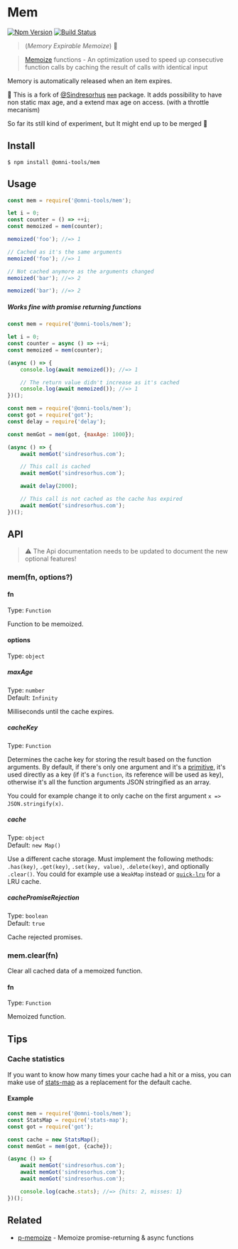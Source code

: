 # Mem

[![Npm Version](https://img.shields.io/npm/v/@omni-tools/mem)](https://www.npmjs.com/package/@omni-tools/mem)
[![Build Status](https://travis-ci.org/omni-tools/amnesia.svg?branch=master)](https://travis-ci.org/omni-tools/amnesia.svg)
<!-- TODO: restore [![codecov](https://codecov.io/gh/SamVerschueren/map-age-cleaner/badge.svg?branch=master)](https://codecov.io/gh/SamVerschueren/map-age-cleaner?branch=master)-->

> (_Memory Expirable Memoize_) :floppy_disk:

> [Memoize](https://en.wikipedia.org/wiki/Memoization) functions - An optimization used to speed up consecutive function calls by caching the result of calls with identical input

Memory is automatically released when an item expires.

:loudspeaker: This is a fork of [@Sindresorhus](https://github.com/Sindresorhus) [`mem`](https://github.com/SamVerschueren/map-age-cleaner) package. It adds possibility to have non static max age, and a extend max age on access. (with a throttle mecanism)

So far its still kind of experiment, but
It might end up to be merged :slightly_smiling_face:

## Install

```
$ npm install @omni-tools/mem
```


## Usage

```js
const mem = require('@omni-tools/mem');

let i = 0;
const counter = () => ++i;
const memoized = mem(counter);

memoized('foo'); //=> 1

// Cached as it's the same arguments
memoized('foo'); //=> 1

// Not cached anymore as the arguments changed
memoized('bar'); //=> 2

memoized('bar'); //=> 2
```

##### Works fine with promise returning functions

```js
const mem = require('@omni-tools/mem');

let i = 0;
const counter = async () => ++i;
const memoized = mem(counter);

(async () => {
	console.log(await memoized()); //=> 1

	// The return value didn't increase as it's cached
	console.log(await memoized()); //=> 1
})();
```

```js
const mem = require('@omni-tools/mem');
const got = require('got');
const delay = require('delay');

const memGot = mem(got, {maxAge: 1000});

(async () => {
	await memGot('sindresorhus.com');

	// This call is cached
	await memGot('sindresorhus.com');

	await delay(2000);

	// This call is not cached as the cache has expired
	await memGot('sindresorhus.com');
})();
```


## API

> :warning: The Api documentation needs to be updated to document the new optional features!

### mem(fn, options?)

#### fn

Type: `Function`

Function to be memoized.

#### options

Type: `object`

##### maxAge

Type: `number`<br>
Default: `Infinity`

Milliseconds until the cache expires.

##### cacheKey

Type: `Function`

Determines the cache key for storing the result based on the function arguments. By default, if there's only one argument and it's a [primitive](https://developer.mozilla.org/en-US/docs/Glossary/Primitive), it's used directly as a key (if it's a `function`, its reference will be used as key), otherwise it's all the function arguments JSON stringified as an array.

You could for example change it to only cache on the first argument `x => JSON.stringify(x)`.

##### cache

Type: `object`<br>
Default: `new Map()`

Use a different cache storage. Must implement the following methods: `.has(key)`, `.get(key)`, `.set(key, value)`, `.delete(key)`, and optionally `.clear()`. You could for example use a `WeakMap` instead or [`quick-lru`](https://github.com/sindresorhus/quick-lru) for a LRU cache.

##### cachePromiseRejection

Type: `boolean`<br>
Default: `true`

Cache rejected promises.

### mem.clear(fn)

Clear all cached data of a memoized function.

#### fn

Type: `Function`

Memoized function.


## Tips

### Cache statistics

If you want to know how many times your cache had a hit or a miss, you can make use of [stats-map](https://github.com/SamVerschueren/stats-map) as a replacement for the default cache.

#### Example

```js
const mem = require('@omni-tools/mem');
const StatsMap = require('stats-map');
const got = require('got');

const cache = new StatsMap();
const memGot = mem(got, {cache});

(async () => {
	await memGot('sindresorhus.com');
	await memGot('sindresorhus.com');
	await memGot('sindresorhus.com');

	console.log(cache.stats); //=> {hits: 2, misses: 1}
})();
```


## Related

- [p-memoize](https://github.com/sindresorhus/p-memoize) - Memoize promise-returning & async functions
